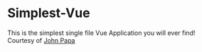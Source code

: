 # Simplest-Vue
This is the simplest single file Vue Application you will ever find!<br>
Courtesy of <a href="https://github.com/johnpapa">John Papa</a>
